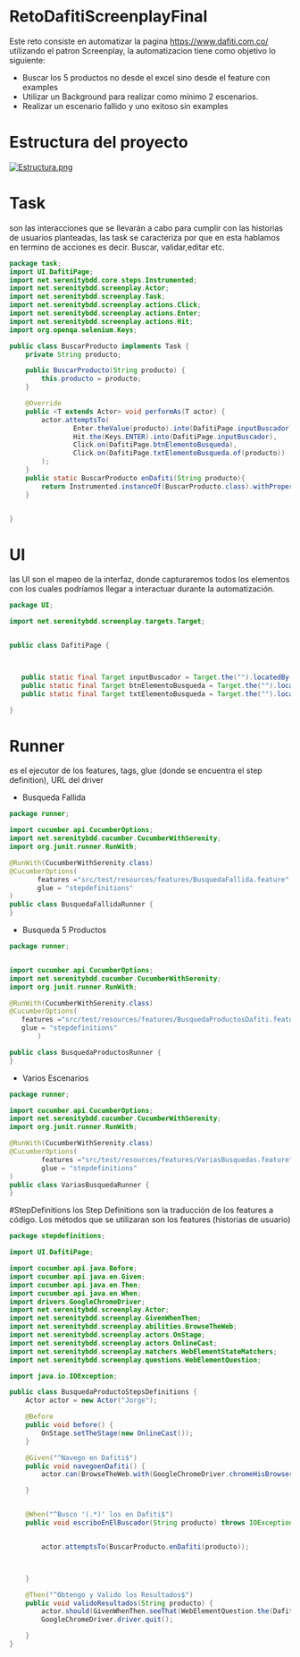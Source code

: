 # RetoDafitiScreenplayFinal
Este reto consiste en automatizar la pagina https://www.dafiti.com.co/ utilizando el patron Screenplay,
la automatizacion tiene como objetivo lo siguiente:
- Buscar los 5 productos no desde el excel sino desde el feature con examples
- Utilizar un Background para realizar como mínimo 2 escenarios.
- Realizar un escenario fallido y uno exitoso sin examples

# Estructura del proyecto
[![Estructura.png](https://i.postimg.cc/3wg8kX4L/Estructura.png)](https://postimg.cc/FfH5qJxc)

# Task
son las interacciones que se llevarán a cabo para cumplir con las historias de usuarios planteadas, las task se caracteriza por que en esta hablamos en termino de acciones
es decir. Buscar, validar,editar etc.

```java
package task;
import UI.DafitiPage;
import net.serenitybdd.core.steps.Instrumented;
import net.serenitybdd.screenplay.Actor;
import net.serenitybdd.screenplay.Task;
import net.serenitybdd.screenplay.actions.Click;
import net.serenitybdd.screenplay.actions.Enter;
import net.serenitybdd.screenplay.actions.Hit;
import org.openqa.selenium.Keys;

public class BuscarProducto implements Task {
    private String producto;

    public BuscarProducto(String producto) {
        this.producto = producto;
    }

    @Override
    public <T extends Actor> void performAs(T actor) {
        actor.attemptsTo(
                Enter.theValue(producto).into(DafitiPage.inputBuscador),
                Hit.the(Keys.ENTER).into(DafitiPage.inputBuscador),
                Click.on(DafitiPage.btnElementoBusqueda),
                Click.on(DafitiPage.txtElementoBusqueda.of(producto))
        );
    }
    public static BuscarProducto enDafiti(String producto){
        return Instrumented.instanceOf(BuscarProducto.class).withProperties(producto);
    }


}


```
 # UI
 las UI son el mapeo de la interfaz, donde capturaremos todos los elementos con los cuales podríamos llegar a interactuar durante la automatización.
 ```java
 package UI;

import net.serenitybdd.screenplay.targets.Target;


public class DafitiPage {



    public static final Target inputBuscador = Target.the("").locatedBy("//input[@id='searchInput']");
    public static final Target btnElementoBusqueda = Target.the("").locatedBy("//div [@class='itm-product-main-info']");
    public static final Target txtElementoBusqueda = Target.the("").locatedBy("//h3[contains(text(),'{0}')]");

}

 ```
 
 # Runner
 es el ejecutor de los features, tags, glue (donde se encuentra el step definition), URL del driver
  - Busqueda Fallida
 ```java
 package runner;

import cucumber.api.CucumberOptions;
import net.serenitybdd.cucumber.CucumberWithSerenity;
import org.junit.runner.RunWith;

@RunWith(CucumberWithSerenity.class)
@CucumberOptions(
        features ="src/test/resources/features/BusquedaFallida.feature",
        glue = "stepdefinitions"
)
public class BusquedaFallidaRunner {
}
```
- Busqueda 5 Productos
 
 ```java
 package runner;


import cucumber.api.CucumberOptions;
import net.serenitybdd.cucumber.CucumberWithSerenity;
import org.junit.runner.RunWith;

@RunWith(CucumberWithSerenity.class)
@CucumberOptions(
    features ="src/test/resources/features/BusquedaProductosDafiti.feature",
    glue = "stepdefinitions"
        )

public class BusquedaProductosRunner {
}

 ```
- Varios Escenarios

```java
package runner;

import cucumber.api.CucumberOptions;
import net.serenitybdd.cucumber.CucumberWithSerenity;
import org.junit.runner.RunWith;

@RunWith(CucumberWithSerenity.class)
@CucumberOptions(
        features ="src/test/resources/features/VariasBusquedas.feature",
        glue = "stepdefinitions"
)
public class VariasBusquedaRunner {
}

```
#StepDefinitions
los Step Definitions son la traducción de los features a código. Los métodos que se utilizaran son los features (historias de usuario)

```java
package stepdefinitions;

import UI.DafitiPage;

import cucumber.api.java.Before;
import cucumber.api.java.en.Given;
import cucumber.api.java.en.Then;
import cucumber.api.java.en.When;
import drivers.GoogleChromeDriver;
import net.serenitybdd.screenplay.Actor;
import net.serenitybdd.screenplay.GivenWhenThen;
import net.serenitybdd.screenplay.abilities.BrowseTheWeb;
import net.serenitybdd.screenplay.actors.OnStage;
import net.serenitybdd.screenplay.actors.OnlineCast;
import net.serenitybdd.screenplay.matchers.WebElementStateMatchers;
import net.serenitybdd.screenplay.questions.WebElementQuestion;

import java.io.IOException;

public class BusquedaProductoStepsDefinitions {
    Actor actor = new Actor("Jorge");

    @Before
    public void before() {
        OnStage.setTheStage(new OnlineCast());
    }

    @Given("^Navego en Dafiti$")
    public void navegoenDafiti() {
        actor.can(BrowseTheWeb.with(GoogleChromeDriver.chromeHisBrowserWeb().on("https://www.dafiti.com.co/")));

    }


    @When("^Busco '(.*)' los en Dafiti$")
    public void escriboEnElBuscador(String producto) throws IOException {


        actor.attemptsTo(BuscarProducto.enDafiti(producto));



    }

    @Then("^Obtengo y Valido los Resultados$")
    public void validoResultados(String producto) {
        actor.should(GivenWhenThen.seeThat(WebElementQuestion.the(DafitiPage.txtElementoBusqueda.of(producto)), WebElementStateMatchers.containsText(producto)));
        GoogleChromeDriver.driver.quit();

    }
}

```
